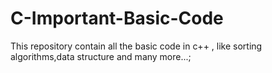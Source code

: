 # C-Important-Basic-Code
This repository contain all the basic code in c++ , like sorting algorithms,data structure and many more...;
